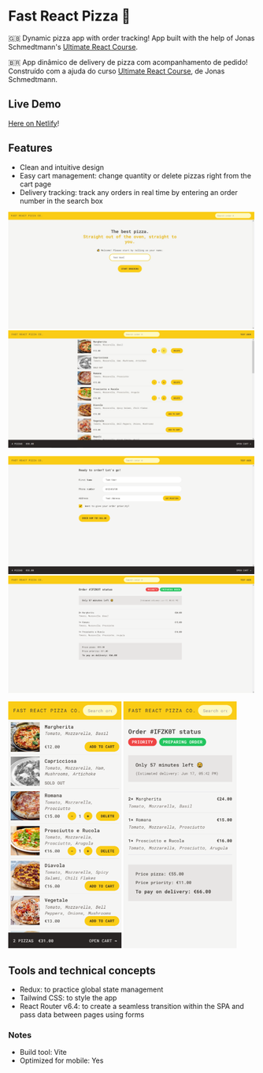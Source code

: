 # Fast React Pizza 🍕

🇬🇧 Dynamic pizza app with order tracking! App built with the help of Jonas Schmedtmann's [Ultimate React Course](https://www.udemy.com/course/the-ultimate-react-course/).

🇧🇷 App dinâmico de delivery de pizza com acompanhamento de pedido! Construído com a ajuda do curso [Ultimate React Course](https://www.udemy.com/course/the-ultimate-react-course), de Jonas Schmedtmann.

## Live Demo

[Here on Netlify](https://fast-react-pizza-tsm13.netlify.app/)!

## Features

- Clean and intuitive design
- Easy cart management: change quantity or delete pizzas right from the cart page
- Delivery tracking: track any orders in real time by entering an order number in the search box

<img src="https://github.com/tsm13/fast-react-pizza/blob/main/public/screenshots/dt01.jpg?raw=true" alt="screenshot" width="500"/> <img src="https://github.com/tsm13/fast-react-pizza/blob/main/public/screenshots/dt02.jpg?raw=true" alt="screenshot" width="500"/>

<img src="https://github.com/tsm13/fast-react-pizza/blob/main/public/screenshots/dt03.png?raw=true" alt="screenshot" width="500"/> <img src="https://github.com/tsm13/fast-react-pizza/blob/main/public/screenshots/dt04.png?raw=true" alt="screenshot" width="500"/>

<img src="https://github.com/tsm13/fast-react-pizza/blob/main/public/screenshots/mb01.png?raw=true" alt="screenshot" height="500"/> <img src="https://github.com/tsm13/fast-react-pizza/blob/main/public/screenshots/mb02.png?raw=true" alt="screenshot" height="500"/>

## Tools and technical concepts

- Redux: to practice global state management
- Tailwind CSS: to style the app
- React Router v6.4: to create a seamless transition within the SPA and pass data between pages using forms

### Notes

- Build tool: Vite
- Optimized for mobile: Yes
